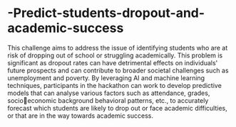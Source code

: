 # -Predict-students-dropout-and-academic-success
This challenge aims to address the issue of identifying students who are at risk of
dropping out of school or struggling academically. This problem is significant as dropout
rates can have detrimental effects on individuals' future prospects and can contribute to
broader societal challenges such as unemployment and poverty. By leveraging AI and
machine learning techniques, participants in the hackathon can work to develop
predictive models that can analyse various factors such as attendance, grades, socioeconomic background behavioral patterns, etc., to accurately forecast which students
are likely to drop out or face academic difficulties, or that are in the way towards
academic success.
